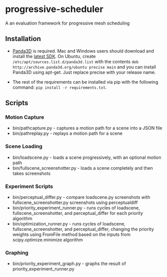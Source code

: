# progressive-scheduler

A an evaluation framework for progressive mesh scheduling

## Installation

 * [Panda3D](http://www.panda3d.org/) is required. Mac and Windows users
   should download and install the
   [latest SDK](http://www.panda3d.org/download.php?sdk). On Ubuntu, create
   ``/etc/apt/sources.list.d/panda3d.list`` with the contents
   ``deb http://archive.panda3d.org/ubuntu precise main`` and you can install
   Panda3D using apt-get. Just replace precise with your release name.

 * The rest of the requirements can be installed via pip with the following
   command: ``pip install -r requirements.txt``.

## Scripts

### Motion Capture

* bin/pathcapture.py - captures a motion path for a scene into a JSON file
* bin/pathreplay.py - replays a motion path for a scene

### Scene Loading

* bin/loadscene.py - loads a scene progressively, with an optional motion path
* bin/fullscene_screenshotter.py - loads a scene completely and then takes
  screenshots

### Experiment Scripts

* bin/perceptual_differ.py - compare loadscene.py screenshots with
  fullscene_screenshotter.py screenshots using perceptualdiff
* bin/priority_experiment_runner.py - runs cycles of loadscene,
  fullscene_screenshotter, and perceptual_differ for each priority algorithm
* bin/optimization_runner.py - runs cycles of loadscene, fullscene_screenshotter,
  and perceptual_differ, changing the priority weights using FromFile method
  based on the inputs from scipy.optimize.minimize algorithm

### Graphing

* bin/priority_experiment_graph.py - graphs the result of priority_experiment_runner.py

